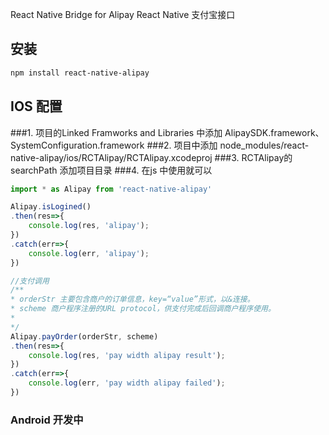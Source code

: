 React Native Bridge for Alipay
React Native 支付宝接口

## 安装
```sh
npm install react-native-alipay

```
## IOS 配置
###1. 项目的Linked Framworks and Libraries 中添加 AlipaySDK.framework、SystemConfiguration.framework
###2. 项目中添加 node_modules/react-native-alipay/ios/RCTAlipay/RCTAlipay.xcodeproj
###3. RCTAlipay的searchPath 添加项目目录
###4. 在js 中使用就可以
```js
import * as Alipay from 'react-native-alipay'

Alipay.isLogined()
.then(res=>{
	console.log(res, 'alipay');
})
.catch(err=>{
	console.log(err, 'alipay');
})

//支付调用
/**
* orderStr 主要包含商户的订单信息，key=“value”形式，以&连接。
* scheme 商户程序注册的URL protocol，供支付完成后回调商户程序使用。
*
*/
Alipay.payOrder(orderStr, scheme)
.then(res=>{
	console.log(res, 'pay width alipay result');
})
.catch(err=>{
	console.log(err, 'pay width alipay failed');
})
```

### Android 开发中
